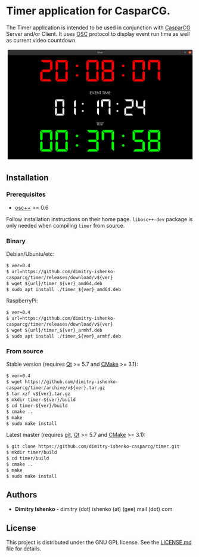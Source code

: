 # Timer application for CasparCG.

The Timer application is intended to be used in conjunction with
[CasparCG](https://github.com/CasparCG) Server and/or Client. It uses
[OSC](http://opensoundcontrol.org/spec-1_0) protocol to display event run time
as well as current video countdown.

![screenshot](screenshot.png)

## Installation

### Prerequisites

* [osc++](https://github.com/dimitry-ishenko-casparcg/osc) >= 0.6

Follow installation instructions on their home page. `libosc++-dev` package is
only needed when compiling `timer` from source.

### Binary

Debian/Ubuntu/etc:

```console
$ ver=0.4
$ url=https://github.com/dimitry-ishenko-casparcg/timer/releases/download/v${ver}
$ wget ${url}/timer_${ver}_amd64.deb
$ sudo apt install ./timer_${ver}_amd64.deb
```

RaspberryPi:

```console
$ ver=0.4
$ url=https://github.com/dimitry-ishenko-casparcg/timer/releases/download/v${ver}
$ wget ${url}/timer_${ver}_armhf.deb
$ sudo apt install ./timer_${ver}_armhf.deb
```

### From source

Stable version (requires [Qt](https://www.qt.io/) >= 5.7 and
[CMake](https://cmake.org/) >= 3.1):

```console
$ ver=0.4
$ wget https://github.com/dimitry-ishenko-casparcg/timer/archive/v${ver}.tar.gz
$ tar xzf v${ver}.tar.gz
$ mkdir timer-${ver}/build
$ cd timer-${ver}/build
$ cmake ..
$ make
$ sudo make install
```

Latest master (requires [git](https://git-scm.com/), [Qt](https://www.qt.io/) >=
5.7 and [CMake](https://cmake.org/) >= 3.1):

```console
$ git clone https://github.com/dimitry-ishenko-casparcg/timer.git
$ mkdir timer/build
$ cd timer/build
$ cmake ..
$ make
$ sudo make install
```

## Authors

* **Dimitry Ishenko** - dimitry (dot) ishenko (at) (gee) mail (dot) com

## License

This project is distributed under the GNU GPL license. See the
[LICENSE.md](LICENSE.md) file for details.
